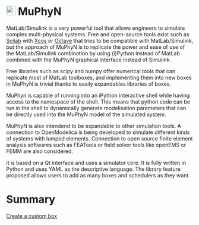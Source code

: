 

# <img src="./Assets/MuPhyN.png" alt="MuPhyN logo" width="25pt"> MuPhyN

MatLab/Simulink is a very powerful tool that allows engineers to simulate complex multi-physical systems. Free and open-source tools exist such as [Scilab](https://www.scilab.org/) with [Xcos](https://www.scilab.org/software/xcos) or [Octave](https://octave.org/) that tries to be compatible with MatLab/Simulink, but the approach of MuPhyN is to replicate the power and ease of use of the MatLab/Simulink combination by using (i)Python instead of MatLab combined with the MuPhyN graphical interface instead of Simulink.

Free libraries such as scipy and numpy offer numerical tools that can replicate most of MatLab toolboxes, and implementing them into new boxes in MuPhyN is trivial thanks to easily expandables libraries of boxes.

MuPhyn is capable of running into an iPython interactive shell while having access to the namespace of the shell. This means that python code can be run in the shell to dynamically generate modelisation parameters that can be directly used into the MuPhyN model of the simulated system.

MuPhyN is also intendend to be expandable to other simulation tools. A connection to OpenModelica is being developed to simulate different kinds of systems with lumped elements. Connection to open source finite element analysis softwares such as FEATools or field solver tools like openEMS or FEMM are also considered.

it is based on a Qt interface and uses a simulator core. It is fully written in Python and uses YAML as the descriptive language. The library feature proposed allows users to add as many boxes and schedulers as they want.


# Summary
[Create a custom box](./2.%20Create%20a%20custom%20box.md)